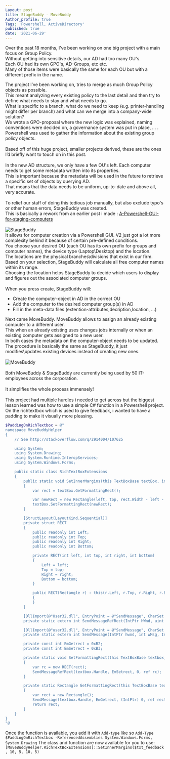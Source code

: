 ```yaml
---
Layout: post
title: StageBuddy - MoveBuddy 
Author_profile: true
Tags: 'Powershell, ActiveDirectory'
published: true
date: '2021-06-29'
---
```

Over the past 18 months, I’ve been working on one big project with a main focus on Group Policy.<br/>
Without getting into sensitive details, our AD had too many OU's.<br/>
Each OU had its own GPO's, AD-Groups, etc etc.<br/>
Many of those items were basically the same for each OU but with a different prefix in the name.<br/>

The project I’ve been working on, tries to merge as much Group Policy objects as possible. <br/>
This meant analyzing every existing policy to the last detail and then try to define what needs to stay and what needs to go.<br/>
What is specific to a branch, what do we need to keep (e.g. printer-handling might differ per branch) and what can we merge into a company-wide solution?<br/>
We wrote a GPO-proposal where the new logic was explained, naming conventions were decided on, a governance system was put in place, ... .<br/>
Powershell was used to gather the information about the existing group policy objects.<br/>
<br/>
Based off of this huge project, smaller projects derived, these are the ones I’d briefly want to touch on in this post.<br/>
<br/>
In the new AD structure, we only have a few OU's left. Each computer needs to get some metadata written into its properties.<br/>
This is important because the metadata will be used in the future to retrieve a specific set of objects by querying AD. <br/>
That means that the data needs to be uniform, up-to-date and above all, very accurate.<br/>
<br/>
To relief our staff of doing this tedious job manually, but also exclude typo's or other human errors, StageBuddy was created.<br/>
This is basically a rework from an earlier post i made :  [A-Powershell-GUI-for-staging-computers](https://kristofstroobants.github.io/A-Powershell-GUI-for-staging-computers/) <br/>
<br/>
![StageBuddy]({{site.baseurl}}/assets/images/StageBuddyMoveBuddy/stagebuddy.png)
<br/>
It allows for computer creation via a Powershell GUI. V2 just got a lot more complexity behind it because of certain pre-defined conditions.<br/>
You choose your desired OU (each OU has its own prefix for groups and computer names), the device type (Laptop\Desktop) and the location.<br/>
The locations are the physical branches\divisions that exist in our firm. <br/>
Based on your selection, StageBuddy will calculate all free computer names within its range.<br/>
Choosing the location helps StageBuddy to decide which users to display and figures out the associated computer groups.<br/>
<br/>
When you press create, StageBuddy will:<br/>

- Create the computer-object in AD in the correct OU
- Add the computer to the desired computer group(s) in AD
- Fill in the meta-data files (extention-attributes,decription,location, ...)

Next came MoveBuddy. MoveBuddy allows to assign an already existing computer to a different user.<br/>
This when an already existing uses changes jobs internally or when an existing computer gets assigned to a new user.<br/>
In both cases the metadata on the computer-object needs to be updated.<br/>
The procedure is basically the same as StageBuddy, it just modifies\updates existing devices instead of creating new ones.<br/>
<br/>
![MoveBuddy]({{site.baseurl}}/assets/images/StageBuddyMoveBuddy/MoveBuddy.png)<br/>
<br/>
Both MoveBuddy & StageBuddy are currently being used by 50 IT-employees across the corporation.<br/>
<br/>
It simplifies the whole process immensely!<br/>
<br/>
This project had multiple hurdles i needed to get across but the biggest lesson learned was how to use a simple C# function in a Powershell project.<br/>
On the richtextbox which is used to give feedback, i wanted to have a padding to make it visually more pleasing.

```powershell
$PaddingOnRichTextbox = @"
namespace MoveBuddyHelper
{
    // See http://stackoverflow.com/q/2914004/107625

    using System;
    using System.Drawing;
    using System.Runtime.InteropServices;
    using System.Windows.Forms;

    public static class RichTextBoxExtensions
    {
        public static void SetInnerMargins(this TextBoxBase textBox, int left, int top, int right, int bottom)
        {
            var rect = textBox.GetFormattingRect();

            var newRect = new Rectangle(left, top, rect.Width - left - right, rect.Height - top - bottom);
            textBox.SetFormattingRect(newRect);
        }

        [StructLayout(LayoutKind.Sequential)]
        private struct RECT
        {
            public readonly int Left;
            public readonly int Top;
            public readonly int Right;
            public readonly int Bottom;

            private RECT(int left, int top, int right, int bottom)
            {
                Left = left;
                Top = top;
                Right = right;
                Bottom = bottom;
            }

            public RECT(Rectangle r) : this(r.Left, r.Top, r.Right, r.Bottom)
            {
            }
        }

        [DllImport(@"User32.dll", EntryPoint = @"SendMessage", CharSet = CharSet.Auto)]
        private static extern int SendMessageRefRect(IntPtr hWnd, uint msg, int wParam, ref RECT rect);

        [DllImport(@"user32.dll", EntryPoint = @"SendMessage", CharSet = CharSet.Auto)]
        private static extern int SendMessage(IntPtr hwnd, int wMsg, IntPtr wParam, ref Rectangle lParam);

        private const int EmGetrect = 0xB2;
        private const int EmSetrect = 0xB3;

        private static void SetFormattingRect(this TextBoxBase textbox, Rectangle rect)
        {
            var rc = new RECT(rect);
            SendMessageRefRect(textbox.Handle, EmSetrect, 0, ref rc);
        }

        private static Rectangle GetFormattingRect(this TextBoxBase textbox)
        {
            var rect = new Rectangle();
            SendMessage(textbox.Handle, EmGetrect, (IntPtr) 0, ref rect);
            return rect;
        }
    }
}
"@

```
Once the function is available, you add it with `Add-type` like so `Add-Type $PaddingOnRichTextbox -ReferencedAssemblies System.Windows.Forms, System.Drawing`
The class and function are now available for you to use: `[MoveBuddyHelper.RichTextBoxExtensions]::SetInnerMargins($txt_feedback, 10, 5, 10, 5)` 
